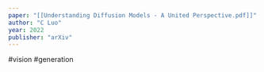 ```yaml
---
paper: "[[Understanding Diffusion Models - A United Perspective.pdf]]"
author: "C Luo"
year: 2022
publisher: "arXiv"
---
```

#vision #generation 